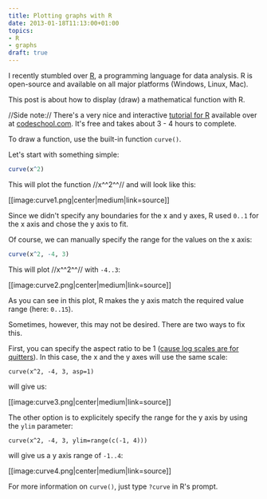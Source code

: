 ```yaml
---
title: Plotting graphs with R
date: 2013-01-18T11:13:00+01:00
topics:
- R
- graphs
draft: true
---
```


I recently stumbled over [R](http://www.r-project.org/), a programming language for data analysis. R is open-source and available on all major platforms (Windows, Linux, Mac).

This post is about how to display (draw) a mathematical function with R.

//Side note:// There's a very nice and interactive [tutorial for R](http://www.codeschool.com/courses/try-r) available over at [codeschool.com](http://www.codeschool.com/). It's free and takes about 3 - 4 hours to complete.

<!--more-->

To draw a function, use the built-in function `curve()`.

Let's start with something simple:

```r
curve(x^2)
```

This will plot the function //x^^2^^// and will look like this:

[[image:curve1.png|center|medium|link=source]]

Since we didn't specify any boundaries for the x and y axes, R used `0..1` for the x axis and chose the y axis to fit.

Of course, we can manually specify the range for the values on the x axis:

```r
curve(x^2, -4, 3)
```

This will plot //x^^2^^// with `-4..3`:

[[image:curve2.png|center|medium|link=source]]

As you can see in this plot, R makes the y axis match the required value range (here: `0..15`).

Sometimes, however, this may not be desired. There are two ways to fix this.

First, you can specify the aspect ratio to be 1 ([cause log scales are for quitters](http://xkcd.com/1162/)). In this case, the x and the y axes will use the same scale:

```
curve(x^2, -4, 3, asp=1)
```

will give us:

[[image:curve3.png|center|medium|link=source]]

The other option is to explicitely specify the range for the y axis by using the `ylim` parameter:

```
curve(x^2, -4, 3, ylim=range(c(-1, 4)))
```

will give us a y axis range of `-1..4`:

[[image:curve4.png|center|medium|link=source]]

For more information on `curve()`, just type `?curve` in R's prompt.
